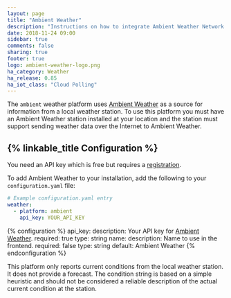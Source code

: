 ```yaml
---
layout: page
title: "Ambient Weather"
description: "Instructions on how to integrate Ambient Weather Network within Home Assistant."
date: 2018-11-24 09:00
sidebar: true
comments: false
sharing: true
footer: true
logo: ambient-weather-logo.png
ha_category: Weather
ha_release: 0.85
ha_iot_class: "Cloud Polling"
---
```


The `ambient` weather platform uses [Ambient Weather](https://ambientweather.net/) as a source for information from a local weather station. To use this platform you must have an Ambient Weather station installed at your location and the station must support sending weather data over the Internet to Ambient Weather.

## {% linkable_title Configuration %}

You need an API key which is free but requires a [registration](https://ambientweather.net/).

To add Ambient Weather to your installation, add the following to your `configuration.yaml` file:

```yaml
# Example configuration.yaml entry
weather:
  - platform: ambient
    api_key: YOUR_API_KEY
```

{% configuration %}
api_key:
  description: Your API key for [Ambient Weather](https://ambientweather.net/).
  required: true
  type: string
name:
  description: Name to use in the frontend.
  required: false
  type: string
  default: Ambient Weather
{% endconfiguration %}

<p class='note'>
This platform only reports current conditions from the local weather station. It does not provide a forecast. The condition string is based on a simple heuristic and should not be considered a reliable description of the actual current condition at the station.
</p>
